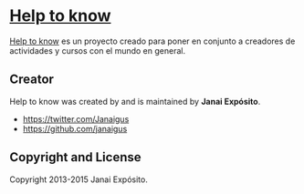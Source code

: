# [Help to know](http://helptoknow.esy.es/)

 [Help to know](http://helptoknow.esy.es/) es un proyecto creado para poner en conjunto a creadores de actividades y cursos con el mundo en general.
 

## Creator

Help to know was created by and is maintained by **Janai Expósito**.

* https://twitter.com/Janaigus
* https://github.com/janaigus

## Copyright and License

Copyright 2013-2015 Janai Expósito.